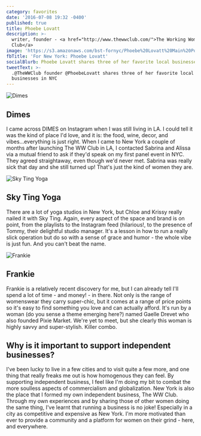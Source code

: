 ```yaml
---
category: favorites
date: '2016-07-08 19:32 -0400'
published: true
title: Phoebe Lovatt
description: >-
  writer, founder - <a href="http://www.thewwclub.com/">The Working Womens
  Club</a>
image: 'https://s3.amazonaws.com/bst-fornyc/Phoebe%20Lovatt%20Main%20Portrait.jpg'
fbTitle: 'For New York: Phoebe Lovatt'
socialBlurb: Phoebe Lovatt shares three of her favorite local businesses in NYC.
tweetText: >-
  .@TheWWClub founder @PhoebeLovatt shares three of her favorite local
  businesses in NYC
---
```

![Dimes](https://s3.amazonaws.com/bst-fornyc/Phoebe%20Lovatt%20Dimes.jpg)
## Dimes
I came across DIMES on Instagram when I was still living in LA. I could tell it was the kind of place I'd love, and it is: the food, wine, decor, and vibes...everything is just right. When I came to New York a couple of months after launching The WW Club in LA, I contacted Sabrina and Alissa via a mutual friend to ask if they'd speak on my first panel event in NYC. They agreed straightaway, even though we'd never met. Sabrina was really sick that day and she still turned up! That's just the kind of women they are. 

![Sky Ting Yoga](https://s3.amazonaws.com/bst-fornyc/Phoebe%20Lovatt%20Sky%20Ting%20Yoga.jpg)
## Sky Ting Yoga
There are a lot of yoga studios in New York, but Chloe and Krissy really nailed it with Sky Ting. Again, every aspect of the space and brand is on point, from the playlists to the Instagram feed (hilarious!, to the presence of Tommy, their delightful studio manager. It's a lesson in how to run a really slick operation but do so with a sense of grace and humor - the whole vibe is just fun. And you can't beat the name.

![Frankie](https://s3.amazonaws.com/bst-fornyc/Phoebe%20Lovatt%20Frankie.jpg)
## Frankie
Frankie is a relatively recent discovery for me, but I can already tell I'll spend a lot of time - and money! - in there. Not only is the range of womenswear they carry super-chic, but it comes at a range of price points so it's easy to find something you love and can actually afford. It's run by a woman (do you sense a theme emerging here?) named Gaelle Drevet who also founded Pixie Market. We're yet to meet, but she clearly this woman is highly savvy and super-stylish. Killer combo.

## Why is it important to support independent businesses?
I've been lucky to live in a few cities and to visit quite a few more, and one thing that really freaks me out is how homogenous they can feel. By supporting independent business, I feel like I'm doing my bit to combat the more soulless aspects of commercialism and globalization. New York is also the place that I formed my own independent business, The WW Club. Through my own experiences and by sharing those of other women doing the same thing, I've learnt that running a business is no joke! Especially in a city as competitive and expensive as New York. I'm more motivated than ever to provide a community and a platform for women on their grind - here, and everywhere.
